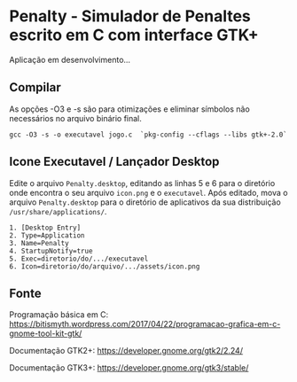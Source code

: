 # Penalty - Simulador de Penaltes escrito em C com interface GTK+
Aplicação em desenvolvimento...

## Compilar
As opções -O3 e -s são para otimizações e eliminar símbolos não necessários no arquivo binário final.
```
gcc -O3 -s -o executavel jogo.c  `pkg-config --cflags --libs gtk+-2.0` 
```

## Icone Executavel / Lançador Desktop

Edite o arquivo `Penalty.desktop`, editando as linhas 5 e 6 para o diretório onde encontra o seu arquivo `icon.png` e o `executavel`. Após editado, mova o arquivo `Penalty.desktop` para o diretório de aplicativos da sua distribuição `/usr/share/applications/`.
```
1. [Desktop Entry]
2. Type=Application
3. Name=Penalty
4. StartupNotify=true
5. Exec=diretorio/do/.../executavel
6. Icon=diretorio/do/arquivo/.../assets/icon.png
```

## Fonte
Programação básica em C: https://bitismyth.wordpress.com/2017/04/22/programacao-grafica-em-c-gnome-tool-kit-gtk/

Documentação GTK2+: https://developer.gnome.org/gtk2/2.24/ 

Documentação GTK3+: https://developer.gnome.org/gtk3/stable/
